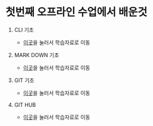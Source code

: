 # 첫번째 오프라인 수업에서 배운것
1. CLI 기초
      - [이곳]()을 눌러서 학습자료로 이동

2. MARK DOWN 기초
      - [이곳]()을 눌러서 학습자료로 이동

3. GIT 기초
      - [이곳]()을 눌러서 학습자료로 이동

4. GIT HUB 
      - [이곳]()을 눌러서 학습자료로 이동


